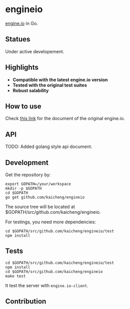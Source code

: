 engineio
========

[engine.io](https://github.com/Automattic/engine.io) in Go.

## Statues

Under active developement.

## Highlights
- **Compatible with the latest engine.io version**
- **Tested with the original test suites**
- **Robust salability**

## How to use

Check [this link](https://github.com/Automattic/engine.io/blob/master/README.md)
for the document of the original engine.io.

## API

TODO: Added golang style api document.

## Development

Get the repository by:

```
export GOPATH=/your/workspace
mkdir -p $GOPATH
cd $GOPATH
go get github.com/kaicheng/engineio
```

The source tree will be located at $GOPATH/src/github.com/kaicheng/engineio.

For testings, you need more dependencies:

```
cd $GOPATH/src/github.com/kaicheng/engineio/test
npm install
```

## Tests

```
cd $GOPATH/src/github.com/kaicheng/engineio/test
npm install
cd $GOPATH/src/github.com/kaicheng/engineio
make test
```

It test the server with `engine.io-client`.

## Contribution
